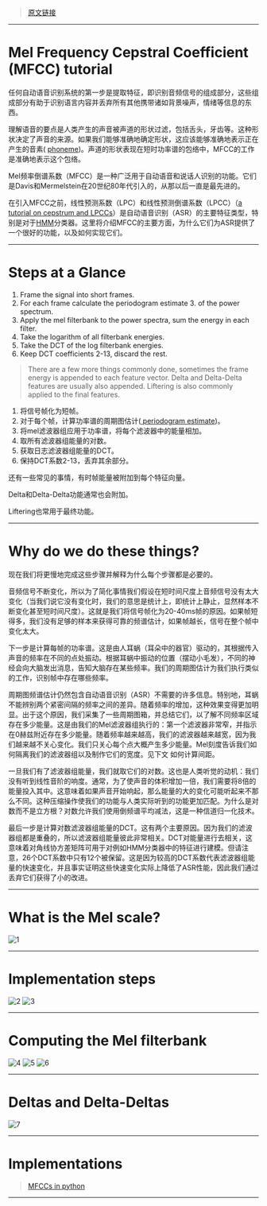 > [原文链接](http://practicalcryptography.com/miscellaneous/machine-learning/guide-mel-frequency-cepstral-coefficients-mfccs/)

----------
# Mel Frequency Cepstral Coefficient (MFCC) tutorial

任何自动语音识别系统的第一步是提取特征，即识别音频信号的组成部分，这些组成部分有助于识别语言内容并丢弃所有其他携带诸如背景噪声，情绪等信息的东西。

理解语音的要点是人类产生的声音被声道的形状过滤，包括舌头，牙齿等。这种形状决定了声音的来源。如果我们能够准确地确定形状，这应该能够准确地表示正在产生的音素( [phoneme](https://en.wikipedia.org/wiki/Phoneme))。声道的形状表现在短时功率谱的包络中，MFCC的工作是准确地表示这个包络。

Mel频率倒谱系数（MFCC）是一种广泛用于自动语音和说话人识别的功能。它们是Davis和Mermelstein在20世纪80年代引入的，从那以后一直是最先进的。

在引入MFCC之前，线性预测系数（LPC）和线性预测倒谱系数（LPCC）（[a tutorial on cepstrum and LPCCs](http://www.practicalcryptography.com/miscellaneous/machine-learning/tutorial-cepstrum-and-lpccs/)）是自动语音识别（ASR）的主要特征类型，特别是对于[HMM](http://practicalcryptography.com/miscellaneous/machine-learning/hidden-markov-model-hmm-tutorial/)分类器。这里将介绍MFCC的主要方面，为什么它们为ASR提供了一个很好的功能，以及如何实现它们。

----------
# Steps at a Glance 

> 
1. Frame the signal into short frames.
2. For each frame calculate the periodogram estimate 3. of the power spectrum.
4. Apply the mel filterbank to the power spectra, sum the energy in each filter.
5. Take the logarithm of all filterbank energies.
6. Take the DCT of the log filterbank energies.
7. Keep DCT coefficients 2-13, discard the rest.


> There are a few more things commonly done, sometimes the frame energy is appended to each feature vector. Delta and Delta-Delta features are usually also appended. Liftering is also commonly applied to the final features.

 1. 将信号帧化为短帧。
 2. 对于每个帧，计算功率谱的周期图估计([ periodogram estimate](https://en.wikipedia.org/wiki/Periodogram))。
 3. 将mel滤波器组应用于功率谱，将每个滤波器中的能量相加。
 4. 取所有滤波器组能量的对数。
 5. 获取日志滤波器组能量的DCT。
 6. 保持DCT系数2-13，丢弃其余部分。


还有一些常见的事情，有时帧能量被附加到每个特征向量。

Delta和Delta-Delta功能通常也会附加。

Liftering也常用于最终功能。
 
----------
# Why do we do these things?

现在我们将更慢地完成这些步骤并解释为什么每个步骤都是必要的。

音频信号不断变化，所以为了简化事情我们假设在短时间尺度上音频信号没有太大变化（当我们说它没有变化时，我们的意思是统计上，即统计上静止，显然样本不断变化甚至短时间尺度）。这就是我们将信号帧化为20-40ms帧的原因。如果帧短得多，我们没有足够的样本来获得可靠的频谱估计，如果帧越长，信号在整个帧中变化太大。

下一步是计算每帧的功率谱。这是由人耳蜗（耳朵中的器官）驱动的，其根据传入声音的频率在不同的点处振动。根据耳蜗中振动的位置（摆动小毛发），不同的神经会向大脑发出消息，告知大脑存在某些频率。我们的周期图估计为我们执行类似的工作，识别帧中存在哪些频率。

周期图频谱估计仍然包含自动语音识别（ASR）不需要的许多信息。特别地，耳蜗不能辨别两个紧密间隔的频率之间的差异。随着频率的增加，这种效果变得更加明显。出于这个原因，我们采集了一些周期图箱，并总结它们，以了解不同频率区域存在多少能量。这是由我们的Mel滤波器组执行的：第一个滤波器非常窄，并指示在0赫兹附近存在多少能量。随着频率越来越高，我们的滤波器越来越宽，因为我们越来越不关心变化。我们只关心每个点大概产生多少能量。Mel刻度告诉我们如何隔离我们的滤波器组以及制作它们的宽度。见下文 如何计算间距。

一旦我们有了滤波器组能量，我们就取它们的对数。这也是人类听觉的动机：我们没有听到线性音阶的响度。通常，为了使声音的体积增加一倍，我们需要将8倍的能量投入其中。这意味着如果声音开始响起，那么能量的大的变化可能听起来不那么不同。这种压缩操作使我们的功能与人类实际听到的功能更加匹配。为什么是对数而不是立方根？对数允许我们使用倒频谱平均减法，这是一种信道归一化技术。

最后一步是计算对数滤波器组能量的DCT。这有两个主要原因。因为我们的滤波器组都是重叠的，所以滤波器组能量彼此非常相关。DCT对能量进行去相关，这意味着对角线协方差矩阵可用于对例如HMM分类器中的特征进行建模。但请注意，26个DCT系数中只有12个被保留。这是因为较高的DCT系数代表滤波器组能量的快速变化，并且事实证明这些快速变化实际上降低了ASR性能，因此我们通过丢弃它们获得了小的改进。

----------
# What is the Mel scale?

![1](https://leanote.com/api/file/getImage?fileId=5b6bab46ab64412ef4000af4)

----------
# Implementation steps

![2](https://leanote.com/api/file/getImage?fileId=5b6bab8cab64412d09000a5a)
![3](https://leanote.com/api/file/getImage?fileId=5b6bac0eab64412ef4000b18)

----------
# Computing the Mel filterbank

![4](https://leanote.com/api/file/getImage?fileId=5b6bac46ab64412ef4000b28)
![5](https://leanote.com/api/file/getImage?fileId=5b6bac83ab64412ef4000b36)
![6](https://leanote.com/api/file/getImage?fileId=5b6bac9bab64412d09000a8c)

----------
# Deltas and Delta-Deltas

![7](https://leanote.com/api/file/getImage?fileId=5b6bacaeab64412ef4000b3b)

----------
# Implementations

> [MFCCs in python](https://github.com/jameslyons/python_speech_features)

----------
